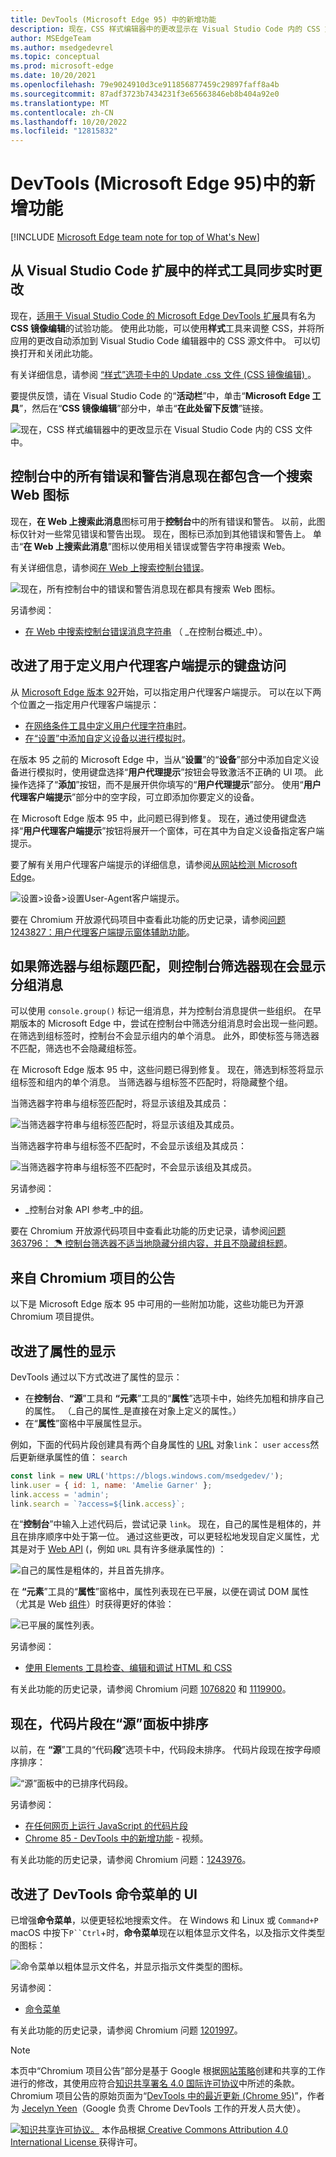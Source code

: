 ```yaml
---
title: DevTools (Microsoft Edge 95) 中的新增功能
description: 现在，CSS 样式编辑器中的更改显示在 Visual Studio Code 内的 CSS 文件中。  所有控制台错误和警告现在都包含一个搜索 Web 图标。  改进了用于定义用户代理客户端提示的键盘访问。  改进了控制台中分组消息的筛选。
author: MSEdgeTeam
ms.author: msedgedevrel
ms.topic: conceptual
ms.prod: microsoft-edge
ms.date: 10/20/2021
ms.openlocfilehash: 79e9024910d3ce911856877459c29897faff8a4b
ms.sourcegitcommit: 87adf3723b7434231f3e65663846eb8b404a92e0
ms.translationtype: MT
ms.contentlocale: zh-CN
ms.lasthandoff: 10/20/2022
ms.locfileid: "12815832"
---
```

# <a name="whats-new-in-devtools-microsoft-edge-95"></a>DevTools (Microsoft Edge 95)中的新增功能

[!INCLUDE [Microsoft Edge team note for top of What's New](../../includes/edge-whats-new-note.md)]


<!-- ====================================================================== -->
## <a name="sync-live-changes-from-the-styles-tool-in-the-visual-studio-code-extension"></a>从 Visual Studio Code 扩展中的样式工具同步实时更改

<!-- Title: CSS Mirror Editing in Visual Studio Code -->
<!-- Subtitle: Changes in the CSS Styles editor now show up in your CSS files inside Visual Studio Code. -->

现在，[适用于 Visual Studio Code 的 Microsoft Edge DevTools 扩展](https://marketplace.visualstudio.com/items?itemName=ms-edgedevtools.vscode-edge-devtools)具有名为 **CSS 镜像编辑**的试验功能。  使用此功能，可以使用**样式**工具来调整 CSS，并将所应用的更改自动添加到 Visual Studio Code 编辑器中的 CSS 源文件中。  可以切换打开和关闭此功能。

有关详细信息，请参阅 [“样式”选项卡中的 Update .css 文件 (CSS 镜像编辑) ](../../../../visual-studio-code/microsoft-edge-devtools-extension/css-mirror-editing-styles-tab.md)。

要提供反馈，请在 Visual Studio Code 的“**活动栏**”中，单击“**Microsoft Edge 工具**”，然后在“**CSS 镜像编辑**”部分中，单击“**在此处留下反馈**”链接。

![现在，CSS 样式编辑器中的更改显示在 Visual Studio Code 内的 CSS 文件中。](../../media/2021/10/css-mirror-editing-button.msft.png)


<!-- ====================================================================== -->
## <a name="all-error-and-warning-messages-in-the-console-now-have-a-search-web-icon"></a>控制台中的所有错误和警告消息现在都包含一个搜索 Web 图标

<!-- Title: All console errors and warnings now have a Search Web icon -->
<!-- Subtitle: You can now search for any of your console errors and warnings right from DevTools. -->

现在，**在 Web 上搜索此消息**图标可用于**控制台**中的所有错误和警告。  以前，此图标仅针对一些常见错误和警告出现。  现在，图标已添加到其他错误和警告上。  单击“**在 Web 上搜索此消息**”图标以使用相关错误或警告字符串搜索 Web。

有关详细信息，请参阅[在 Web 上搜索控制台错误](../09/devtools.md#search-for-console-errors-on-the-web)。
<!-- todo: cover in regular doc -->

![现在，所有控制台中的错误和警告消息现在都具有搜索 Web 图标。](../../media/2021/10/console-message-search-web-button.png)

另请参阅：
* [在 Web 中搜索控制台错误消息字符串](../../../console/index.md#search-the-web-for-a-console-error-message-string) （ _在控制台概述_中）。


<!-- ====================================================================== -->
## <a name="improved-keyboard-access-for-defining-user-agent-client-hints"></a>改进了用于定义用户代理客户端提示的键盘访问

<!-- Title: Improved keyboard access when navigating to User agent client hints in Settings -->
<!-- Subtitle: When adding a custom device to emulate in DevTools, you can now expand the User agent client hints section more easily. -->

从 [Microsoft Edge 版本 92](../05/devtools.md#user-agent-client-hints-for-devices-in-the-network-conditions-tab)开始，可以指定用户代理客户端提示。  可以在以下两个位置之一指定用户代理客户端提示：

*  [在网络条件工具中定义用户代理字符串时](../../../device-mode/override-user-agent.md)。
*  [在“设置”中添加自定义设备以进行模拟时](../../../device-mode/index.md#add-a-custom-mobile-device)。

在版本 95 之前的 Microsoft Edge 中，当从“**设置**”的“**设备**”部分中添加自定义设备进行模拟时，使用键盘选择“**用户代理提示**”按钮会导致激活不正确的 UI 项。  此操作选择了“**添加**”按钮，而不是展开供你填写的“**用户代理提示**”部分。  使用“**用户代理客户端提示**”部分中的空字段，可立即添加你要定义的设备。

在 Microsoft Edge 版本 95 中，此问题已得到修复。  现在，通过使用键盘选择“**用户代理客户端提示**”按钮将展开一个窗体，可在其中为自定义设备指定客户端提示。

要了解有关用户代理客户端提示的详细信息，请参阅[从网站检测 Microsoft Edge](../../../../web-platform/user-agent-guidance.md#user-agent-client-hints)。

![设置>设备>设置User-Agent客户端提示。](../../media/2021/10/keyboard-define-ua-client-hints.png)

要在 Chromium 开放源代码项目中查看此功能的历史记录，请参阅[问题 1243827：用户代理客户端提示窗体辅助功能](https://bugs.chromium.org/p/chromium/issues/detail?id=1243827)。


<!-- ====================================================================== -->
## <a name="console-filters-now-display-grouped-messages-if-the-filter-matches-the-group-title"></a>如果筛选器与组标题匹配，则控制台筛选器现在会显示分组消息

<!-- Title: Improved filtering for grouped messages in the Console -->
<!-- Subtitle: Filters in the Console is now more intuitive, displaying grouped messages only when the filter matches the group label. -->

可以使用 `console.group()` 标记一组消息，并为控制台消息提供一些组织。  在早期版本的 Microsoft Edge 中，尝试在控制台中筛选分组消息时会出现一些问题。  在筛选到组标签时，控制台不会显示组内的单个消息。  此外，即使标签与筛选器不匹配，筛选也不会隐藏组标签。

在 Microsoft Edge 版本 95 中，这些问题已得到修复。  现在，筛选到标签将显示组标签和组内的单个消息。  当筛选器与组标签不匹配时，将隐藏整个组。

当筛选器字符串与组标签匹配时，将显示该组及其成员：

![当筛选器字符串与组标签匹配时，将显示该组及其成员。](../../media/2021/10/filter-matches-group-label.png)

当筛选器字符串与组标签不匹配时，不会显示该组及其成员：

![当筛选器字符串与组标签不匹配时，不会显示该组及其成员。](../../media/2021/10/filter-matches-group-label-asdf.png)

另请参阅：
* _控制台对象 API 参考_中的[组](../../../../devtools-guide-chromium/console/api.md#group)。

要在 Chromium 开放源代码项目中查看此功能的历史记录，请参阅[问题 363796： ☂ 控制台筛选器不适当地隐藏分组内容，并且不隐藏组标题](https://bugs.chromium.org/p/chromium/issues/detail?id=363796)。


<!-- ====================================================================== -->
## <a name="announcements-from-the-chromium-project"></a>来自 Chromium 项目的公告

以下是 Microsoft Edge 版本 95 中可用的一些附加功能，这些功能已为开源 Chromium 项目提供。


<!-- ====================================================================== -->
## <a name="improved-the-display-of-properties"></a>改进了属性的显示

<!-- Chromium What's New entry: [Improved the display of properties](https://developer.chrome.com/blog/new-in-devtools-95/#properties) at _What's New in DevTools (Chrome 95)_. -->

DevTools 通过以下方式改进了属性的显示：
*  在**控制台**、**“源**”工具和 **“元素**”工具的“**属性**”选项卡中，始终先加粗和排序自己的属性。  （_自己的属性_是直接在对象上定义的属性。）
*  在“**属性**”窗格中平展属性显示。

例如，下面的代码片段创建具有两个自身属性的 [URL](https://developer.mozilla.org/docs/Web/API/URL) 对象`link`： `user` `access`然后更新继承属性的值： `search`

```javascript
const link = new URL('https://blogs.windows.com/msedgedev/');
link.user = { id: 1, name: 'Amelie Garner' };
link.access = 'admin';
link.search = `?access=${link.access}`;
```

在“**控制台**”中输入上述代码后，尝试记录 `link`。  现在，自己的属性是粗体的，并且在排序顺序中处于第一位。  通过这些更改，可以更轻松地发现自定义属性，尤其是对于 [Web API](https://developer.mozilla.org/docs/Web/API) (，例如 `URL` 具有许多继承属性的) ：

![自己的属性是粗体的，并且首先排序。](../../media/2021/10/improved-display-properties.png)

在 **“元素**”工具的“**属性**”窗格中，属性列表现在已平展，以便在调试 DOM 属性（尤其是 Web [组件](https://www.webcomponents.org/introduction)）时获得更好的体验：

![已平展的属性列表。](../../media/2021/10/flattened-list-of-properties.png)

另请参阅：
* [使用 Elements 工具检查、编辑和调试 HTML 和 CSS](../../../elements-tool/elements-tool.md)
<!-- todo: link to an Elements > Properties ui doc'n?  try FTS repo **Properties** - not really found -->

有关此功能的历史记录，请参阅 Chromium 问题 [1076820](https://crbug.com/1076820) 和 [1119900](https://crbug.com/1119900)。


<!-- ====================================================================== -->
## <a name="snippets-are-now-sorted-in-the-sources-panel"></a>现在，代码片段在“源”面板中排序

<!-- Chromium What's New entry: [Sort snippets in the Sources panel](https://developer.chrome.com/blog/new-in-devtools-95/#snippets) at _What's New in DevTools (Chrome 95)_. -->

以前，在 **“源**”工具的“代码**段**”选项卡中，代码段未排序。  代码片段现在按字母顺序排序：

![“源”面板中的已排序代码段。](../../media/2021/10/snippets-sorted-alphbetically.png)

另请参阅：
* [在任何网页上运行 JavaScript 的代码片段](../../../javascript/snippets.md)
* [Chrome 85 - DevTools 中的新增功能](https://youtu.be/NOal2gTzftI?t=176) - 视频。

有关此功能的历史记录，请参阅 Chromium 问题：[1243976](https://crbug.com/1243976)。


<!-- ====================================================================== -->
## <a name="improved-ui-for-devtools-command-menu"></a>改进了 DevTools 命令菜单的 UI

<!-- Chromium What's New entry: [Improved UI for DevTools command menu](https://developer.chrome.com/blog/new-in-devtools-95/#command-menu) at _What's New in DevTools (Chrome 95)_. -->

已增强**命令菜单**，以便更轻松地搜索文件。  在 Windows 和 Linux 或 `Command+P` macOS 中按下`P``Ctrl`+时，**命令菜单**现在以粗体显示文件名，以及指示文件类型的图标：

![命令菜单以粗体显示文件名，并显示指示文件类型的图标。](../../media/2021/10/command-menu-filenames-bold-icons.png)

另请参阅：
* [命令菜单](../../../command-menu/index.md)

有关此功能的历史记录，请参阅 Chromium 问题 [1201997](https://crbug.com/1201997)。 


<!-- ====================================================================== -->
> [!NOTE]
> 本页中“Chromium 项目公告”部分是基于 Google 根据[网站策略](https://developers.google.com/terms/site-policies)创建和共享的工作进行的修改，其使用应符合[知识共享署名 4.0 国际许可协议](https://creativecommons.org/licenses/by/4.0)中所述的条款。  Chromium 项目公告的原始页面为“[DevTools 中的最近更新 (Chrome 95)](https://developer.chrome.com/blog/new-in-devtools-95)”，作者为 [Jecelyn Yeen](https://developers.google.com/web/resources/contributors#jecelynyeen)（Google 负责 Chrome DevTools 工作的开发人员大使）。

[![知识共享许可协议。](../../../../media/cc-logo/88x31.png)](https://creativecommons.org/licenses/by/4.0)
本作品根据[ Creative Commons Attribution 4.0 International License ](https://creativecommons.org/licenses/by/4.0)获得许可。
